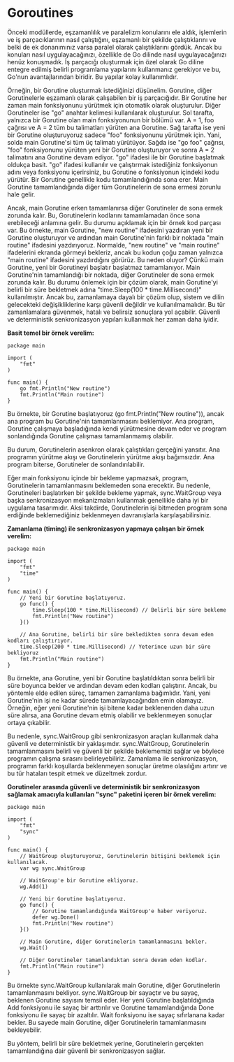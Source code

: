 # Goroutines

Önceki modüllerde, eşzamanlılık ve paralelizm konularını ele aldık, işlemlerin ve iş parçacıklarının nasıl çalıştığını, eşzamanlı bir şekilde çalıştıklarını ve belki de ek donanımınız varsa paralel olarak çalıştıklarını gördük. Ancak bu konuları nasıl uygulayacağınızı, özellikle de Go dilinde nasıl uygulayacağınızı henüz konuşmadık. İş parçacığı oluşturmak için özel olarak Go diline entegre edilmiş belirli programlama yapılarını kullanmanız gerekiyor ve bu, Go'nun avantajlarından biridir. Bu yapılar kolay kullanımlıdır.

Örneğin, bir Gorutine oluşturmak istediğinizi düşünelim. Gorutine, diğer Gorutinelerle eşzamanlı olarak çalışabilen bir iş parçacığıdır. Bir Gorutine her zaman main fonksiyonunu yürütmek için otomatik olarak oluşturulur. Diğer Gorutineler ise "go" anahtar kelimesi kullanılarak oluşturulur. Sol tarafta, yalnızca bir Gorutine olan main fonksiyonunun bir bölümü var. A = 1, foo çağrısı ve A = 2 tüm bu talimatları yürüten ana Gorutine. Sağ tarafta ise yeni bir Gorutine oluşturuyoruz sadece "foo" fonksiyonunu yürütmek için. Yani, solda main Gorutine'si tüm üç talimatı yürütüyor. Sağda ise "go foo" çağrısı, "foo" fonksiyonunu yürüten yeni bir Gorutine oluşturuyor ve sonra A = 2 talimatını ana Gorutine devam ediyor. "go" ifadesi ile bir Gorutine başlatmak oldukça basit. "go" ifadesi kullanılır ve çalıştırmak istediğiniz fonksiyonun adını veya fonksiyonu içerirsiniz, bu Gorutine o fonksiyonun içindeki kodu yürütür. Bir Gorutine genellikle kodu tamamlandığında sona erer. Main Gorutine tamamlandığında diğer tüm Gorutinelerin de sona ermesi zorunlu hale gelir.

Ancak, main Gorutine erken tamamlanırsa diğer Gorutineler de sona ermek zorunda kalır. Bu, Gorutinelerin kodlarını tamamlamadan önce sona erebileceği anlamına gelir. Bu durumu açıklamak için bir örnek kod parçası var. Bu örnekte, main Gorutine, "new routine" ifadesini yazdıran yeni bir Gorutine oluşturuyor ve ardından main Gorutine'nin farklı bir noktada "main routine" ifadesini yazdırıyoruz. Normalde, "new routine" ve "main routine" ifadelerini ekranda görmeyi bekleriz, ancak bu kodun çoğu zaman yalnızca "main routine" ifadesini yazdırdığını görürüz. Bu neden oluyor? Çünkü main Gorutine, yeni bir Gorutineyi başlatır başlatmaz tamamlanıyor. Main Gorutine'nin tamamlandığı bir noktada, diğer Gorutineler de sona ermek zorunda kalır. Bu durumu önlemek için bir çözüm olarak, main Gorutine'yi belirli bir süre bekletmek adına "time.Sleep(100 * time.Millisecond)" kullanılmıştır. Ancak bu, zamanlamaya dayalı bir çözüm olup, sistem ve dilin gelecekteki değişikliklerine karşı güvenli değildir ve kullanılmamalıdır. Bu tür zamanlamalara güvenmek, hatalı ve belirsiz sonuçlara yol açabilir. Güvenli ve deterministik senkronizasyon yapıları kullanmak her zaman daha iyidir.

**Basit temel bir örnek verelim:**

```
package main

import (
	"fmt"
)

func main() {
	go fmt.Println("New routine")
	fmt.Println("Main routine")
}
```

Bu örnekte, bir Gorutine başlatıyoruz (go fmt.Println("New routine")), ancak ana program bu Gorutine'nin tamamlanmasını beklemiyor. Ana program, Gorutine çalışmaya başladığında kendi yürütmesine devam eder ve program sonlandığında Gorutine çalışması tamamlanmamış olabilir.

Bu durum, Gorutinelerin asenkron olarak çalıştıkları gerçeğini yansıtır. Ana programın yürütme akışı ve Gorutinelerin yürütme akışı bağımsızdır. Ana program biterse, Gorutineler de sonlandırılabilir.

Eğer main fonksiyonu içinde bir bekleme yapmazsak, program, Gorutinelerin tamamlanmasını beklemeden sona erecektir. Bu nedenle, Gorutineleri başlatırken bir şekilde bekleme yapmak, sync.WaitGroup veya başka senkronizasyon mekanizmaları kullanmak genellikle daha iyi bir uygulama tasarımıdır. Aksi takdirde, Gorutinelerin işi bitmeden program sona erdiğinde beklemediğiniz beklenmeyen davranışlarla karşılaşabilirsiniz.

**Zamanlama (timing) ile senkronizasyon yapmaya çalışan bir örnek verelim:**

```
package main

import (
	"fmt"
	"time"
)

func main() {
	// Yeni bir Gorutine başlatıyoruz.
	go func() {
		time.Sleep(100 * time.Millisecond) // Belirli bir süre bekleme
		fmt.Println("New routine")
	}()

	// Ana Gorutine, belirli bir süre bekledikten sonra devam eden kodları çalıştırıyor.
	time.Sleep(200 * time.Millisecond) // Yeterince uzun bir süre bekliyoruz
	fmt.Println("Main routine")
}
```

Bu örnekte, ana Gorutine, yeni bir Gorutine başlatıldıktan sonra belirli bir süre boyunca bekler ve ardından devam eden kodları çalıştırır. Ancak, bu yöntemle elde edilen süreç, tamamen zamanlama bağımlıdır. Yani, yeni Gorutine'nin işi ne kadar sürede tamamlayacağından emin olamayız. Örneğin, eğer yeni Gorutine'nin işi bitene kadar beklenenden daha uzun süre alırsa, ana Gorutine devam etmiş olabilir ve beklenmeyen sonuçlar ortaya çıkabilir.

Bu nedenle, sync.WaitGroup gibi senkronizasyon araçları kullanmak daha güvenli ve deterministik bir yaklaşımdır. sync.WaitGroup, Gorutinelerin tamamlanmasını belirli ve güvenli bir şekilde beklememizi sağlar ve böylece programın çalışma sırasını belirleyebiliriz. Zamanlama ile senkronizasyon, programın farklı koşullarda beklenmeyen sonuçlar üretme olasılığını artırır ve bu tür hataları tespit etmek ve düzeltmek zordur.

**Gorutineler arasında güvenli ve deterministik bir senkronizasyon sağlamak amacıyla kullanılan "sync" paketini içeren bir örnek verelim:**

```
package main

import (
	"fmt"
	"sync"
)

func main() {
	// WaitGroup oluşturuyoruz, Gorutinelerin bitişini beklemek için kullanılacak.
	var wg sync.WaitGroup

	// WaitGroup'e bir Gorutine ekliyoruz.
	wg.Add(1)

	// Yeni bir Gorutine başlatıyoruz.
	go func() {
		// Gorutine tamamlandığında WaitGroup'e haber veriyoruz.
		defer wg.Done()
		fmt.Println("New routine")
	}()

	// Main Gorutine, diğer Gorutinelerin tamamlanmasını bekler.
	wg.Wait()

	// Diğer Gorutineler tamamlandıktan sonra devam eden kodlar.
	fmt.Println("Main routine")
}
```

Bu örnekte sync.WaitGroup kullanılarak main Gorutine, diğer Gorutinelerin tamamlanmasını bekliyor. sync.WaitGroup bir sayaçtır ve bu sayaç, beklenen Gorutine sayısını temsil eder. Her yeni Gorutine başlatıldığında Add fonksiyonu ile sayaç bir arttırılır ve Gorutine tamamlandığında Done fonksiyonu ile sayaç bir azaltılır. Wait fonksiyonu ise sayaç sıfırlanana kadar bekler. Bu sayede main Gorutine, diğer Gorutinelerin tamamlanmasını bekleyebilir.

Bu yöntem, belirli bir süre bekletmek yerine, Gorutinelerin gerçekten tamamlandığına dair güvenli bir senkronizasyon sağlar.